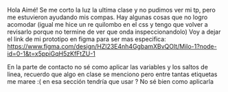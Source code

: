 Hola Aimé! Se me corto la luz la ultima clase y no pudimos ver mi tp, pero me estuvieron ayudando mis compas. Hay algunas cosas que no logro acomodar (igual me hice un re quilombo en el css y tengo que volver a revisarlo porque no termine de ver que onda inspeccionandolo) 
Voy a dejar el link de mi prototipo en figma para ser mas especifica:  https://www.figma.com/design/HZl23E4nh4GgbamXBvQOlt/Milo-1?node-id=0-1&t=x5ppiGqH5zKfFtZU-1

En la parte de contacto no sé como aplicar las variables y los saltos de linea, recuerdo que algo en clase se menciono pero entre tantas etiquetas me maree :(
en esa sección tendría que usar <adress> ? No sé bien como aplicarla
